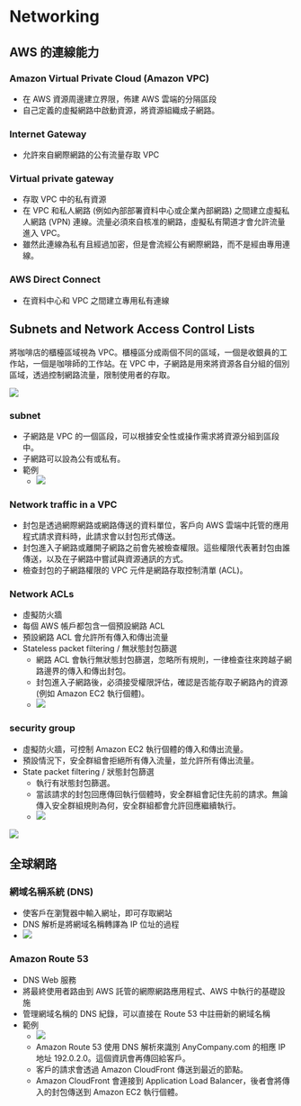 # Networking
## AWS 的連線能力
### Amazon Virtual Private Cloud (Amazon VPC)
- 在 AWS 資源周邊建立界限，佈建 AWS 雲端的分隔區段
- 自己定義的虛擬網路中啟動資源，將資源組織成子網路。
### Internet Gateway
- 允許來自網際網路的公有流量存取 VPC
### Virtual private gateway
- 存取 VPC 中的私有資源
- 在 VPC 和私人網路 (例如內部部署資料中心或企業內部網路) 之間建立虛擬私人網路 (VPN) 連線。流量必須來自核准的網路，虛擬私有閘道才會允許流量進入 VPC。
- 雖然此連線為私有且經過加密，但是會流經公有網際網路，而不是經由專用連線。
### AWS Direct Connect
- 在資料中心和 VPC 之間建立專用私有連線
## Subnets and Network Access Control Lists
將咖啡店的櫃檯區域視為 VPC。櫃檯區分成兩個不同的區域，一個是收銀員的工作站，一個是咖啡師的工作站。在 VPC 中，子網路是用來將資源各自分組的個別區域，透過控制網路流量，限制使用者的存取。

![](https://explore.skillbuilder.aws/files/a/w/aws_prod1_docebosaas_com/1715324400/Et2DbDCVcdvpsJlt6RHc9g/tincan/50bb3ae9507c15309a6ecbb7b8d96d9cb455d06f/assets/DAtQfMsBjhddCqUB_QHMa6mrIqqX3AHvi.png)

### subnet
- 子網路是 VPC 的一個區段，可以根據安全性或操作需求將資源分組到區段中。
- 子網路可以設為公有或私有。
- 範例
  - ![](https://explore.skillbuilder.aws/files/a/w/aws_prod1_docebosaas_com/1715324400/Et2DbDCVcdvpsJlt6RHc9g/tincan/50bb3ae9507c15309a6ecbb7b8d96d9cb455d06f/assets/Wrn7wsccz0S_uj2H_L6hMmMHUJ0j09W1a.png)

### Network traffic in a VPC
- 封包是透過網際網路或網路傳送的資料單位，客戶向 AWS 雲端中託管的應用程式請求資料時，此請求會以封包形式傳送。
- 封包進入子網路或離開子網路之前會先被檢查權限。這些權限代表著封包由誰傳送，以及在子網路中嘗試與資源通訊的方式。
- 檢查封包的子網路權限的 VPC 元件是網路存取控制清單 (ACL)。

### Network ACLs
- 虛擬防火牆
- 每個 AWS 帳戶都包含一個預設網路 ACL
- 預設網路 ACL 會允許所有傳入和傳出流量
- Stateless packet filtering / 無狀態封包篩選
  - 網路 ACL 會執行無狀態封包篩選，忽略所有規則，一律檢查往來跨越子網路邊界的傳入和傳出封包。
  - 封包進入子網路後，必須接受權限評估，確認是否能存取子網路內的資源 (例如 Amazon EC2 執行個體)。 
  - ![](https://explore.skillbuilder.aws/files/a/w/aws_prod1_docebosaas_com/1715324400/Et2DbDCVcdvpsJlt6RHc9g/tincan/50bb3ae9507c15309a6ecbb7b8d96d9cb455d06f/assets/xzuwmNKoezy8BYOB_lgkRQjWJ4ujTF0sc.png)

### security group 
- 虛擬防火牆，可控制 Amazon EC2 執行個體的傳入和傳出流量。
- 預設情況下，安全群組會拒絕所有傳入流量，並允許所有傳出流量。
- State packet filtering / 狀態封包篩選
  - 執行有狀態封包篩選。
  - 當該請求的封包回應傳回執行個體時，安全群組會記住先前的請求。無論傳入安全群組規則為何，安全群組都會允許回應繼續執行。
  - ![](https://explore.skillbuilder.aws/files/a/w/aws_prod1_docebosaas_com/1715324400/Et2DbDCVcdvpsJlt6RHc9g/tincan/50bb3ae9507c15309a6ecbb7b8d96d9cb455d06f/assets/c9CH_uaWNXBp9tV6_IrB5OA3LemFSvVYn.png)

![](https://explore.skillbuilder.aws/files/a/w/aws_prod1_docebosaas_com/1715324400/Et2DbDCVcdvpsJlt6RHc9g/tincan/50bb3ae9507c15309a6ecbb7b8d96d9cb455d06f/assets/Z6A1OuJYqsMb9YFS_B0gKjnJUKwlaOiVe.png)

## 全球網路
### 網域名稱系統 (DNS)
- 使客戶在瀏覽器中輸入網址，即可存取網站
- DNS 解析是將網域名稱轉譯為 IP 位址的過程
- ![](https://explore.skillbuilder.aws/files/a/w/aws_prod1_docebosaas_com/1715324400/Et2DbDCVcdvpsJlt6RHc9g/tincan/50bb3ae9507c15309a6ecbb7b8d96d9cb455d06f/assets/XsApfPtUTEAgy58x_M21Dzh4m8-ek5gKk.png)
### Amazon Route 53
-  DNS Web 服務
-  將最終使用者路由到 AWS 託管的網際網路應用程式、AWS 中執行的基礎設施
-  管理網域名稱的 DNS 紀錄，可以直接在 Route 53 中註冊新的網域名稱
-  範例
   - ![](https://explore.skillbuilder.aws/files/a/w/aws_prod1_docebosaas_com/1715324400/Et2DbDCVcdvpsJlt6RHc9g/tincan/50bb3ae9507c15309a6ecbb7b8d96d9cb455d06f/assets/Bkk9CVnKaMNAx8N9_UdqHxVxjLn7FcBBQ.png)
   - Amazon Route 53 使用 DNS 解析來識別 AnyCompany.com 的相應 IP 地址 192.0.2.0。這個資訊會再傳回給客戶。
   - 客戶的請求會透過 Amazon CloudFront 傳送到最近的節點。
   - Amazon CloudFront 會連接到 Application Load Balancer，後者會將傳入的封包傳送到 Amazon EC2 執行個體。
